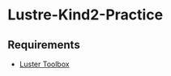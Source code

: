 # Lustre-Kind2-Practice
## Requirements
- [Luster Toolbox](https://www-verimag.imag.fr/The-Lustre-Toolbox.html)
